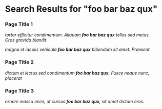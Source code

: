 # Search Results for "foo bar baz qux"

### Page Title 1

_tortor efficitur condimentum. Aliquam **foo bar baz qux** tellus sed metus. Cras gravida blandit_

_magna et iaculis vehicula **foo bar baz qux** bibendum sit amet. Praesent_

### Page Title 2

_dictum et lectus sed condimentum **foo bar baz qux.** Fusce neque nunc, placerat_

### Page Title 3

_ornare massa enim, ut cursus **foo bar baz qux,** sit amet dictum eros._


